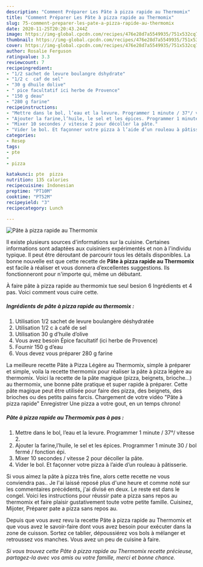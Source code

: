```yaml
---
description: "Comment Préparer Les Pâte à pizza rapide au Thermomix"
title: "Comment Préparer Les Pâte à pizza rapide au Thermomix"
slug: 75-comment-preparer-les-pate-a-pizza-rapide-au-thermomix
date: 2020-11-25T20:20:43.244Z
image: https://img-global.cpcdn.com/recipes/476e28d7a5549935/751x532cq70/pate-a-pizza-rapide-au-thermomix-photo-principale-de-la-recette.jpg
thumbnail: https://img-global.cpcdn.com/recipes/476e28d7a5549935/751x532cq70/pate-a-pizza-rapide-au-thermomix-photo-principale-de-la-recette.jpg
cover: https://img-global.cpcdn.com/recipes/476e28d7a5549935/751x532cq70/pate-a-pizza-rapide-au-thermomix-photo-principale-de-la-recette.jpg
author: Rosalie Ferguson
ratingvalue: 3.3
reviewcount: 7
recipeingredient:
- "1/2 sachet de levure boulangre dshydrate"
- "1/2 c  caf de sel"
- "30 g dhuile dolive"
- " pice facultatif ici herbe de Provence"
- "150 g deau"
- "280 g farine"
recipeinstructions:
- "Mettre dans le bol, l’eau et la levure. Programmer 1 minute / 37°/ vitesse 2."
- "Ajouter la farine,l’huile, le sel et les épices. Programmer 1 minute 30 / bol fermé / fonction épi."
- "Mixer 10 secondes / vitesse 2 pour décoller la pâte."
- "Vider le bol. Et façonner votre pizza à l’aide d’un rouleau à pâtisserie."
categories:
- Resep
tags:
- pte
- 
- pizza

katakunci: pte  pizza 
nutrition: 135 calories
recipecuisine: Indonesian
preptime: "PT10M"
cooktime: "PT52M"
recipeyield: "3"
recipecategory: Lunch

---
```



![Pâte à pizza rapide au Thermomix](https://img-global.cpcdn.com/recipes/476e28d7a5549935/751x532cq70/pate-a-pizza-rapide-au-thermomix-photo-principale-de-la-recette.jpg)

Il existe plusieurs sources d'informations sur la cuisine. Certaines informations sont adaptées aux cuisiniers expérimentés et non à l'individu typique. Il peut être déroutant de parcourir tous les détails disponibles. La bonne nouvelle est que cette recette de <strong> Pâte à pizza rapide au Thermomix </strong> est facile à réaliser et vous donnera d’excellentes suggestions. Ils fonctionneront pour n'importe qui, même un débutant.

<!--inarticleads1-->

À faire pâte à pizza rapide au thermomix tue seul besion 6 Ingrédients et 4 pas. Voici comment vous cuire cette.

##### Ingrédients de pâte à pizza rapide au thermomix :

1. Utilisation 1/2 sachet de levure boulangère déshydratée
1. Utilisation 1/2 c à café de sel
1. Utilisation 30 g d’huile d’olive
1. Vous avez besoin  Épice facultatif (ici herbe de Provence)
1. Fournir 150 g d’eau
1. Vous devez vous préparer 280 g farine


La meilleure recette Pâte à Pizza Légère au Thermomix, simple à préparer et simple, voila la recette thermomix pour réaliser la pâte à pizza légère au thermomix. Voici la recette de la pâte magique (pizza, beignets, brioche…) au thermomix, une bonne pâte pratique et super rapide à préparer. Cette pâte magique peut être utilisée pour faire des pizza, des beignets, des brioches ou des petits pains farcis. Chargement de votre vidéo &#34;Pâte à pizza rapide&#34; Enregistrer Une pizza a votre gout, en un temps chrono! 

<!--inarticleads2-->

##### Pâte à pizza rapide au Thermomix pas à pas :

1. Mettre dans le bol, l’eau et la levure. Programmer 1 minute / 37°/ vitesse 2.
1. Ajouter la farine,l’huile, le sel et les épices. Programmer 1 minute 30 / bol fermé / fonction épi.
1. Mixer 10 secondes / vitesse 2 pour décoller la pâte.
1. Vider le bol. Et façonner votre pizza à l’aide d’un rouleau à pâtisserie.


Si vous aimez la pâte à pizza très fine, alors cette recette ne vous conviendra pas.. Je l&#39;ai laissé reposé plus d&#39;une heure et comme noté sur les commentaires précédents, j&#39;ai divisé en deux. Le reste est dans le congel. Voici les instructions pour réussir pate a pizza sans repos au thermomix et faire plaisir gustativement toute votre petite famille. Cuisinez, Mijoter, Préparer pate a pizza sans repos au. 

<!--inarticleads1-->

<p>
Depuis que vous avez revu la recette Pâte à pizza rapide au Thermomix et que vous avez le savoir-faire dont vous avez besoin pour exécuter dans la zone de cuisson. Sortez ce tablier, dépoussiérez vos bols à mélanger et retroussez vos manches. Vous avez un peu de cuisine à faire.
</p>

<p>
<i>Si vous trouvez cette Pâte à pizza rapide au Thermomix recette précieuse, partagez-la avec vos amis ou votre famille, merci et bonne chance.</i>
</p>
